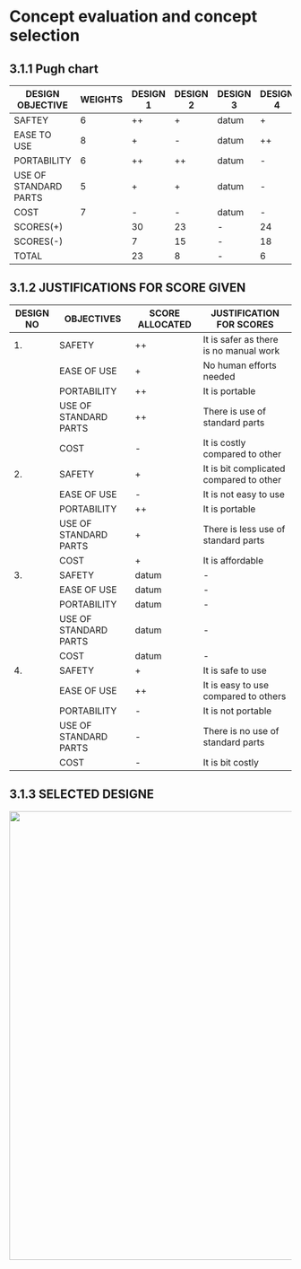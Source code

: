 # Concept evaluation and concept selection
## 3.1.1 Pugh chart
|DESIGN OBJECTIVE|WEIGHTS|DESIGN 1|DESIGN 2|DESIGN 3|DESIGN 4|
|----------------|-------|--------|--------|--------|--------|
|SAFTEY|6|++|+|datum|+|
|EASE TO USE|8|+|-|datum|++|
|PORTABILITY|6|++|++|datum|-|
|USE OF STANDARD PARTS|5|+|+|datum|-|
|COST|7|-|-|datum|-|
|SCORES(+)||30|23|-|24|
|SCORES(-)||7|15|-|18|
|TOTAL||23|8|-|6|


## 3.1.2 JUSTIFICATIONS FOR SCORE GIVEN
|DESIGN NO|OBJECTIVES|SCORE ALLOCATED|JUSTIFICATION FOR SCORES|
|---------|----------|---------------|------------------------|
|1.|SAFETY|++|It is safer as there is no manual work|
||EASE OF USE|+|No human efforts needed|
||PORTABILITY|++|It is portable|
||USE OF STANDARD PARTS|++|There is use of standard parts|
||COST|-|It is costly compared to other|
|2.|SAFETY|+|It is bit complicated compared to other|
||EASE OF USE|-|It is not easy to use|
||PORTABILITY|++|It is portable|
||USE OF STANDARD PARTS|+|There is less use of standard parts|
||COST|+|It is affordable|
|3.|SAFETY|datum|-|
||EASE OF USE| datum|-|
||PORTABILITY| datum|-|
||USE OF STANDARD PARTS| datum|-|
||COST| datum|-|
|4.|SAFETY|+|It is safe to use|
||EASE OF USE|++|It is easy to use compared to others|
||PORTABILITY|-|It is not portable|
||USE OF STANDARD PARTS|-|There is no use of standard parts|
||COST|-|It is bit costly|

## 3.1.3 SELECTED DESIGNE
<img src="https://user-images.githubusercontent.com/105427555/172040835-fd93a06f-dfca-40c9-bb80-18b79284d83e.png" width=700 height=800>
